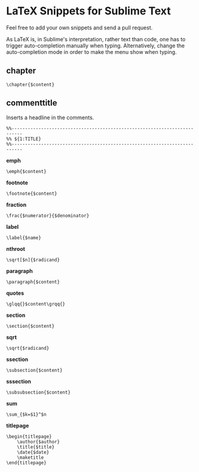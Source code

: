 LaTeX Snippets for Sublime Text
===============================

Feel free to add your own snippets and send a pull request.

As LaTeX is, in Sublime's interpretation, rather text than code, one has to trigger auto-completion manually when typing. Alternatively, change the auto-completion mode in order to make the menu show when typing.

chapter
-------

`\chapter{$content}`

commenttitle
------------

Inserts a headline in the comments.

```
%%--------------------------------------------------------------------------
%% ${1:TITLE}
%%--------------------------------------------------------------------------
```

**emph**

`\emph{$content}`

**footnote**

`\footnote{$content}`

**fraction**

`\frac{$numerator}{$denominator}`

**label**

`\label{$name}`

**nthroot**

`\sqrt[$n]{$radicand}`

**paragraph**

`\paragraph{$content}`

**quotes**

`\glqq{}$content\grqq{}`

**section**

`\section{$content}`

**sqrt**

`\sqrt{$radicand}`

**ssection**

`\subsection{$content}`

**sssection**

`\subsubsection{$content}`

**sum**

`\sum_{$k=$1}^$n`

**titlepage**

```
\begin{titlepage}
    \author{$author} 
    \title{$title} 
    \date{$date} 
    \maketitle
\end{titlepage}
```
